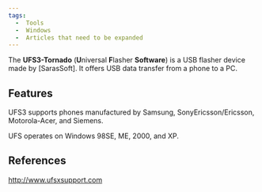 ```yaml
---
tags:
  -  Tools
  -  Windows
  -  Articles that need to be expanded
---
```

The **UFS3-Tornado** (**U**niversal **F**lasher **Software**) is a USB
flasher device made by \[SarasSoft\]. It offers USB data transfer from a
phone to a PC.

## Features

UFS3 supports phones manufactured by Samsung, SonyEricsson/Ericsson,
Motorola-Acer, and Siemens.

UFS operates on Windows 98SE, ME, 2000, and XP.

## References

<http://www.ufsxsupport.com>